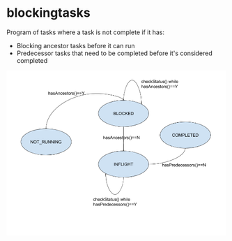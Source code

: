 # blockingtasks

Program of tasks where a task is not complete if it has:
- Blocking ancestor tasks before it can run
- Predecessor tasks that need to be completed before it's considered completed

![State Machine](https://github.com/M-Stead/blockingtasks/blob/master/images/State_Machine.png)
